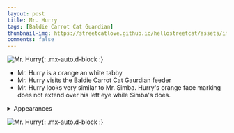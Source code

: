 ```yaml
---
layout: post
title: Mr. Hurry
tags: [Baldie Carrot Cat Guardian]
thumbnail-img: https://streetcatlove.github.io/hellostreetcat/assets/img/mr_hurry.png
comments: false
---
```


![Mr. Hurry](https://streetcatlove.github.io/hellostreetcat/assets/img/mr_hurry.png){: .mx-auto.d-block :}

* Mr. Hurry is a orange an white tabby
* Mr. Hurry visits the Baldie Carrot Cat Gaurdian feeder
* Mr. Hurry looks very similar to Mr. Simba. Hurry's orange face marking does not extend over his left eye while Simba's does.

<details>
<summary>Appearances</summary>
<ul>
	<li><a href="https://youtu.be/LFLE1yYKjtQ?t=11963">8/10/24 03:26</a></li>
	<li><a href="https://youtu.be/WUNH6vPgopM?t=2799">8/19/24 22:29</a></li>
	<li><a href="https://youtu.be/Tk7LoOQnsng?t=27230">12/6/24 01:08</a></li>
</ul>
</details>

![Mr. Hurry](https://streetcatlove.github.io/hellostreetcat/assets/img/mr_hurry0.png){: .mx-auto.d-block :}
